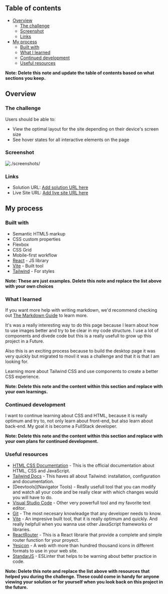 ## Table of contents

- [Overview](#overview)
  - [The challenge](#the-challenge)
  - [Screenshot](#screenshot)
  - [Links](#links)
- [My process](#my-process)
  - [Built with](#built-with)
  - [What I learned](#what-i-learned)
  - [Continued development](#continued-development)
  - [Useful resources](#useful-resources)

**Note: Delete this note and update the table of contents based on what sections you keep.**

## Overview

### The challenge

Users should be able to:

- View the optimal layout for the site depending on their device's screen size
- See hover states for all interactive elements on the page

### Screenshot

![./screenshots/](./screenshot.jpg)

### Links

- Solution URL: [Add solution URL here](https://github.com/draristizabalr/EasyBankProof)
- Live Site URL: [Add live site URL here](https://easybankproof.netlify.app/)

## My process

### Built with

- Semantic HTML5 markup
- CSS custom properties
- Flexbox
- CSS Grid
- Mobile-first workflow
- [React](https://reactjs.org/) - JS library
- [Vite](https://vitejs.dev/) - Built tool
- [Tailwind](https://tailwindcss.com/) - For styles

**Note: These are just examples. Delete this note and replace the list above with your own choices**

### What I learned

If you want more help with writing markdown, we'd recommend checking out [The Markdown Guide](https://www.markdownguide.org/) to learn more.

It's was a really interesting way to do this page because I learn about how to use images better and try to be clear in my code structure. I use a lot of components and divede code but this is a really usefull to grow up this project in a Future.

Also this is an exciting process because to build the desktop page it was very quickly but migrated to movil it was a challenge and that it is that I am looking for.

Learning more about Tailwind CSS and use components to create a better CSS experience.

**Note: Delete this note and the content within this section and replace with your own learnings.**

### Continued development

I want to continue learning about CSS and HTML, because it is really optimum and try to, not only learn about front-end, but also learn about back-end. My goal it is become a FullStack developer.

**Note: Delete this note and the content within this section and replace with your own plans for continued development.**

### Useful resources

- [HTML CSS Documentation](https://developer.mozilla.org/es/) - This is the official documentation about HTML, CSS and JavaScript.
- [Tailwind Docs](https://tailwindcss.com/docs/) - This haves all about Tailwind: installation, configuration and documentation.
- [Deevtools](Navigator Tools) - Really usefull tool that you can modify and watch all your code and be really clear with which changes would you will have to do.
- [Visual Studio Code](https://code.visualstudio.com) - Other very powerfull tool and my favorite text editor.
- [Git](https://www.git-scm.com/) - The most necesary knowleadge that any developer needs to know.
- [Vite](https://vitejs.dev/) - An impresive built tool, that it is really optimum and quickly. And really helpfull when you wanna use other JavaScript frameworks or libraries.
- [ReactRouter](https://reactrouter.com/) - This is a React librarie that provide a complete and simple router function for your proyect.
- [Yesicon](https://yesicon.app/) - A web with more than hundred thousand icons in different formats to use in your web site.
- [StandarJS](https://standardjs.com/) - ESLinter that helps to be warning about better practice in code.

**Note: Delete this note and replace the list above with resources that helped you during the challenge. These could come in handy for anyone viewing your solution or for yourself when you look back on this project in the future.**
